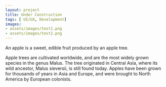 ```yaml
---
layout: project
title: Under Construction
tags: [ UI/UX, Development]
images:
- assets/images/test1.png
- assets/images/test2.png
---
```

An apple is a sweet, edible fruit produced by an apple tree.

Apple trees are cultivated worldwide, and are the most widely grown species in
the genus Malus. The tree originated in Central Asia, where its wild ancestor,
Malus sieversii, is still found today. Apples have been grown for thousands of
years in Asia and Europe, and were brought to North America by European
colonists.